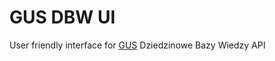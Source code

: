 # GUS DBW UI
User friendly interface for [GUS](/https://stat.gov.pl/) Dziedzinowe Bazy Wiedzy API


